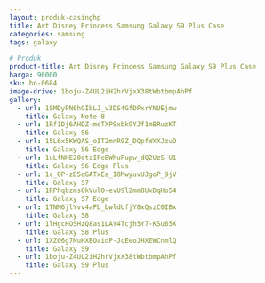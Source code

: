 ```yaml
---
layout: produk-casinghp
title: Art Disney Princess Samsung Galaxy S9 Plus Case
categories: samsung
tags: galaxy

# Produk
product-title: Art Disney Princess Samsung Galaxy S9 Plus Case
harga: 90000
sku: hn-0684
image-drive: 1boju-Z4UL2iH2hrVjxX38tWbtbmpAhPf
gallery:
  - url: 1SMDyPN6hGIbLJ_v3DS4GfDPxrYNUEjmw
    title: Galaxy Note 8
  - url: 1Rf1Dj6AHDZ-meTXP9xbk9YJf1mBRuzKT
    title: Galaxy S6
  - url: 15L6x5KWQAS_oIT2mnR9Z_DQpfWXXJzuD
    title: Galaxy S6 Edge
  - url: 1uLfNHE20otzIFeBWhuPupw_dQ2UzS-U1
    title: Galaxy S6 Edge Plus
  - url: 1c_OP-zD5qGATxEa_I8MwyuvUJgoP_9jV
    title: Galaxy S7
  - url: 1RPhqbzmsOkVulO-evU9l2mm8UxDqHo54
    title: Galaxy S7 Edge
  - url: 1TNM6jlYvv4aPb_bwldUfjY8xQszC0IBx
    title: Galaxy S8
  - url: 1lHgcHOSHzQ8as1LAY4Tcjh5Y7-KSu65X
    title: Galaxy S8 Plus
  - url: 1XZ06g7NuHXBOaidP-JcEeoJHXEWCnmlQ
    title: Galaxy S9
  - url: 1boju-Z4UL2iH2hrVjxX38tWbtbmpAhPf
    title: Galaxy S9 Plus
---
```

